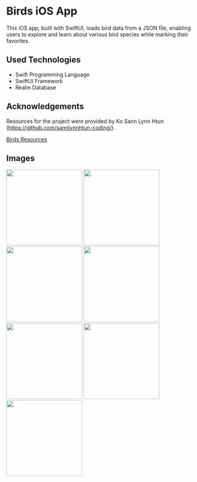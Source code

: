 # Birds iOS App

This iOS app, built with SwiftUI, loads bird data from a JSON file, enabling users to explore and learn about various bird species while marking their favorites.

## Used Technologies

- Swift Programming Language
- SwiftUI Framework
- Realm Database

## Acknowledgements

Resources for the project were provided by Ko Sann Lynn Htun (https://github.com/sannlynnhtun-coding/).

[Birds Resources](https://github.com/burma-project-ideas/birds)

## Images

<img src="https://github.com/user-attachments/assets/87a00a76-3ccc-4c40-a1d3-843f92320ad9" width="200">

<img src="https://github.com/user-attachments/assets/4d3c4bc7-c083-4911-8f8d-e53d9da7fd3b" width="200">

<img src="https://github.com/user-attachments/assets/deedb604-3da6-425b-8301-11a50ad4f99c" width="200">

<img src="https://github.com/user-attachments/assets/fe976dc1-bf39-477b-9d5d-e38a80953b2a" width="200">

<img src="https://github.com/user-attachments/assets/a0a6ee39-94bd-4b31-a750-d689bdb7b3c3" width="200">

<img src="https://github.com/user-attachments/assets/ede55c6a-8ff3-41ac-ba9e-356e4cb7ce88" width="200">

<img src="https://github.com/user-attachments/assets/45c73bd5-bb86-4723-9988-4449fb086cc4" width="200">
